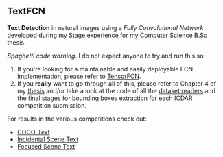 ## TextFCN 

**Text Detection** in natural images using a *Fully Convolutional Network* developed during my Stage experience for my Computer Science B.Sc thesis.

*Spaghetti code warning*. I do not expect anyone to try and run this so:

1. If you're looking for a maintainable and easily deployable FCN implementation, please refer to [TensorFCN](https://github.com/dubvulture/tensor_fcn).
2. If you **really** want to go through all of this, please refer to Chapter 4 of my [thesis](https://github.com/dubvulture/thesis) and/or take a look at the code of all the [dataset readers](https://github.com/dubvulture/text_fcn/tree/master/text_fcn/dataset_reader) and the [final stages](https://github.com/dubvulture/text_fcn/tree/master/text_fcn/pipes) for bounding boxes extraction for each ICDAR competition submission.

For results in the various competitions check out:
- [COCO-Text](http://rrc.cvc.uab.es/?ch=5&com=evaluation&task=1)
- [Incidental Scene Text](http://rrc.cvc.uab.es/?ch=4&com=evaluation&task=1)
- [Focused Scene Text](http://rrc.cvc.uab.es/?ch=2&com=evaluation&task=1)
